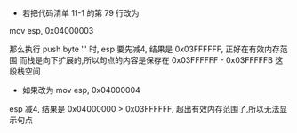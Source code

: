 ﻿* 若把代码清单 11-1 的第 79 行改为

mov esp, 0x04000003

那么执行 push byte '.' 时, esp 要先减4, 结果是 0x03FFFFFF, 正好在有效内存范围
而栈是向下扩展的,所以句点的内容是保存在 0x03FFFFFF - 0x03FFFFFB 这段栈空间



* 如果改为 mov esp, 0x04000004

esp 减4, 结果是 0x04000000 > 0x03FFFFFF, 超出有效内存范围了,所以无法显示句点